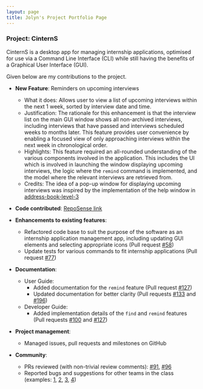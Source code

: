 ```yaml
---
layout: page
title: Jolyn's Project Portfolio Page
---
```


### Project: CinternS

CinternS is a desktop app for managing internship applications, optimised for use via a Command Line Interface (CLI) while still having the benefits of a Graphical User Interface (GUI).

Given below are my contributions to the project.

* **New Feature**: Reminders on upcoming interviews
    * What it does: Allows user to view a list of upcoming interviews within the next 1 week, sorted by interview date and time.
    * Justification: The rationale for this enhancement is that the interview list on the main GUI window shows all non-archived interviews, including interviews that have passed and interviews scheduled weeks to months later. This feature provides user convenience by enabling a focused view of only approaching interviews within the next week in chronological order.
    * Highlights: This feature required an all-rounded understanding of the various components involved in the application. This includes the UI which is involved in launching the window displaying upcoming interviews, the logic where the `remind` command is implemented, and the model where the relevant interviews are retrieved from. 
    * Credits: The idea of a pop-up window for displaying upcoming interviews was inspired by the implementation of the help window in [address-book-level-3](https://github.com/se-edu/addressbook-level3)

* **Code contributed**: [RepoSense link](https://nus-cs2103-ay2223s1.github.io/tp-dashboard/?search=jolynloh&breakdown=true)

* **Enhancements to existing features**:
    * Refactored code base to suit the purpose of the software as an internship application management app, including updating GUI elements and selecting appropriate icons (Pull request [#58](https://github.com/AY2223S1-CS2103-F14-3/tp/pull/58))
    * Update tests for various commands to fit internship applications (Pull request [#77](https://github.com/AY2223S1-CS2103-F14-3/tp/pull/77))

* **Documentation**:
    * User Guide:
        * Added documentation for the `remind` feature (Pull request [#127](https://github.com/AY2223S1-CS2103-F14-3/tp/pull/127/))
        * Updated documentation for better clarity (Pull requests [#133](https://github.com/AY2223S1-CS2103-F14-3/tp/pull/133) and [#196](https://github.com/AY2223S1-CS2103-F14-3/tp/pull/196))
    * Developer Guide:
        * Added implementation details of the `find` and `remind` features (Pull requests [#100](https://github.com/AY2223S1-CS2103-F14-3/tp/pull/100) and [#127](https://github.com/AY2223S1-CS2103-F14-3/tp/pull/127))

* **Project management**:
    * Managed issues, pull requests and milestones on GitHub

* **Community**:
    * PRs reviewed (with non-trivial review comments): [#91](https://github.com/AY2223S1-CS2103-F14-3/tp/pull/91), [#96](https://github.com/AY2223S1-CS2103-F14-3/tp/pull/96)
    * Reported bugs and suggestions for other teams in the class (examples: [1](https://github.com/jolynloh/ped/issues/1), [2](https://github.com/jolynloh/ped/issues/2), [3](https://github.com/jolynloh/ped/issues/6), [4](https://github.com/jolynloh/ped/issues/12))
